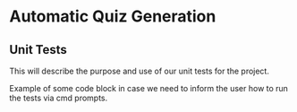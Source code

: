 # Automatic Quiz Generation


## Unit Tests

This will describe the purpose and use of our unit tests for the project.

Example of some code block in case we need to inform the user how to run the tests via cmd prompts.
